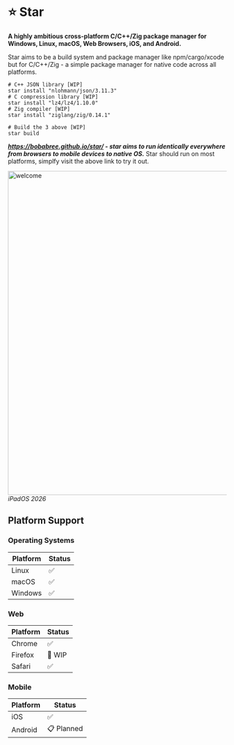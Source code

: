 # ⭐ Star

**A highly ambitious cross-platform C/C++/Zig package manager for Windows, Linux, macOS, Web Browsers, iOS, and Android.**

Star aims to be a build system and package manager like npm/cargo/xcode but for C/C++/Zig - a simple package manager for native code across all platforms.

```shell
# C++ JSON library [WIP]
star install "nlohmann/json/3.11.3"    
# C compression library [WIP]
star install "lz4/lz4/1.10.0"          
# Zig compiler [WIP]
star install "ziglang/zig/0.14.1"     

# Build the 3 above [WIP]
star build                             
```

***https://bobabree.github.io/star/ - star aims to run identically everywhere from browsers to mobile devices to native OS.***
Star should run on most platforms, simplfy visit the above link to try it out.

<img width="1133" height="744" alt="welcome" src="https://github.com/user-attachments/assets/40f46aac-705a-43f1-9749-9d421b16ac66" />
<i>iPadOS 2026</i>


## Platform Support

### Operating Systems
| Platform | Status     |
|----------|------------|
| Linux    | ✅         |
| macOS    | ✅         |
| Windows  | ✅         |

### Web
| Platform | Status     |
|----------|------------|
| Chrome   | ✅         |
| Firefox  | 🚧 WIP     |
| Safari   | ✅         |

### Mobile
| Platform | Status     |
|----------|------------|
| iOS      | ✅         |
| Android  | 📋 Planned |
